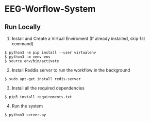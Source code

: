 # EEG-Worflow-System

## Run Locally
1. Install and Create a Virtual Enviroment (If already installed, skip 1st command)  
```
$ python3 -m pip install --user virtualenv
$ python3 -m venv env
$ source env/bin/activate
```
2. Install Reddis server to run the workflow in the background  
```
$ sudo apt-get install redis-server
```
3. Install all the required dependencies  
```
$ pip3 install requirements.txt
```
4. Run the system  
```
$ python3 server.py
```
